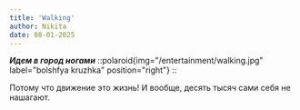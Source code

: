 ```yaml
---
title: 'Walking'
author: Nikita
date: 08-01-2025
---
```


***Идем в город ногами***
::polaroid{img="/entertainment/walking.jpg" label="bolshfya kruzhka" position="right"}
::
<!--more-->
Потому что движение это жизнь! И вообще, десять тысяч сами себя не нашагают.
